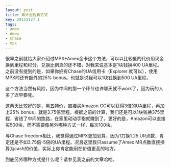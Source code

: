 ```yaml
---
layout: post
title: 累计里程新方式
key: 20151127.1
tags:
- amex
- Amex
- Chase
- mpx
---
```


很早之前就给大家介绍过MPX+Amex金卡这个方法，可以以比较低的代价用现金换到里程和积分。兑换比例真的还不错，对我来说基本是1块钱换400 UA里程。之前没有提到的是，如果你拥有Chase的UA信用卡（Explorer 就可以），使用MPX时还有额外的25% bonus。也就是说我可以1块钱换到500 UA里程。

这个方法当然有风险，因为中间的那一个环节也许哪天就不work了，因为玩的人多了迟早要死。

这两天比较好的是，黑五特价，直接买Amazon GC可以获得3倍的UA里程，再加上25% bonus，就是3.75倍里程。根据之前的计算，我们还是可以1块钱换375里程，省钱了中间的跑路，在家里动动手指就赚到了。更好的是，Amazon可以直接买500块，而不需要像另外哪种方式一样，每次100块。

与Chase freedom相比，我觉得通过MPX更加划算，因为1刀换1.25 UR点数，肯定还是不如3.75倍-5倍的UA里程。况且这里我只assume了Amex MR点数直接换算为cash的价值，实际上你肯定能用在价值更高的地方。

到底另外哪种方式是什么呢？请参见我之前的文章哈哈。